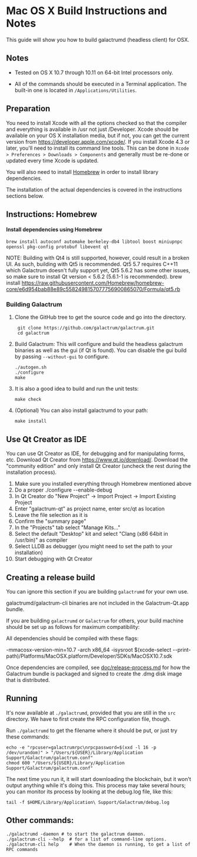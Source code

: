 Mac OS X Build Instructions and Notes
====================================
This guide will show you how to build galactrumd (headless client) for OSX.

Notes
-----

* Tested on OS X 10.7 through 10.11 on 64-bit Intel processors only.

* All of the commands should be executed in a Terminal application. The
built-in one is located in `/Applications/Utilities`.

Preparation
-----------

You need to install Xcode with all the options checked so that the compiler
and everything is available in /usr not just /Developer. Xcode should be
available on your OS X installation media, but if not, you can get the
current version from https://developer.apple.com/xcode/. If you install
Xcode 4.3 or later, you'll need to install its command line tools. This can
be done in `Xcode > Preferences > Downloads > Components` and generally must
be re-done or updated every time Xcode is updated.

You will also need to install [Homebrew](http://brew.sh) in order to install library
dependencies.

The installation of the actual dependencies is covered in the instructions
sections below.

Instructions: Homebrew
----------------------

#### Install dependencies using Homebrew

    brew install autoconf automake berkeley-db4 libtool boost miniupnpc openssl pkg-config protobuf libevent qt

NOTE: Building with Qt4 is still supported, however, could result in a broken UI. As such, building with Qt5 is recommended. Qt5 5.7 requires C++11 which Galactrum doesn't fully support yet, Qt5 5.6.2 has some other issues, so make sure to install Qt version < 5.6.2 (5.6.1-1 is recommended).
    brew install https://raw.githubusercontent.com/Homebrew/homebrew-core/e6d954bab88e89c5582498157077756900865070/Formula/qt5.rb

### Building Galactrum

1. Clone the GitHub tree to get the source code and go into the directory.

        git clone https://github.com/galactrum/galactrum.git
        cd galactrum

2.  Build Galactrum:
    This will configure and build the headless galactrum binaries as well as the gui (if Qt is found).
    You can disable the gui build by passing `--without-gui` to configure.

        ./autogen.sh
        ./configure
        make

3.  It is also a good idea to build and run the unit tests:

        make check

4.  (Optional) You can also install galactrumd to your path:

        make install

Use Qt Creator as IDE
------------------------
You can use Qt Creator as IDE, for debugging and for manipulating forms, etc.
Download Qt Creator from https://www.qt.io/download/. Download the "community edition" and only install Qt Creator (uncheck the rest during the installation process).

1. Make sure you installed everything through Homebrew mentioned above
2. Do a proper ./configure --enable-debug
3. In Qt Creator do "New Project" -> Import Project -> Import Existing Project
4. Enter "galactrum-qt" as project name, enter src/qt as location
5. Leave the file selection as it is
6. Confirm the "summary page"
7. In the "Projects" tab select "Manage Kits..."
8. Select the default "Desktop" kit and select "Clang (x86 64bit in /usr/bin)" as compiler
9. Select LLDB as debugger (you might need to set the path to your installation)
10. Start debugging with Qt Creator

Creating a release build
------------------------
You can ignore this section if you are building `galactrumd` for your own use.

galactrumd/galactrum-cli binaries are not included in the Galactrum-Qt.app bundle.

If you are building `galactrumd` or `Galactrum` for others, your build machine should be set up
as follows for maximum compatibility:

All dependencies should be compiled with these flags:

 -mmacosx-version-min=10.7
 -arch x86_64
 -isysroot $(xcode-select --print-path)/Platforms/MacOSX.platform/Developer/SDKs/MacOSX10.7.sdk

Once dependencies are compiled, see [doc/release-process.md](release-process.md) for how the Galactrum
bundle is packaged and signed to create the .dmg disk image that is distributed.

Running
-------

It's now available at `./galactrumd`, provided that you are still in the `src`
directory. We have to first create the RPC configuration file, though.

Run `./galactrumd` to get the filename where it should be put, or just try these
commands:

    echo -e "rpcuser=galactrumrpc\nrpcpassword=$(xxd -l 16 -p /dev/urandom)" > "/Users/${USER}/Library/Application Support/Galactrum/galactrum.conf"
    chmod 600 "/Users/${USER}/Library/Application Support/Galactrum/galactrum.conf"

The next time you run it, it will start downloading the blockchain, but it won't
output anything while it's doing this. This process may take several hours;
you can monitor its process by looking at the debug.log file, like this:

    tail -f $HOME/Library/Application\ Support/Galactrum/debug.log

Other commands:
-------

    ./galactrumd -daemon # to start the galactrum daemon.
    ./galactrum-cli --help  # for a list of command-line options.
    ./galactrum-cli help    # When the daemon is running, to get a list of RPC commands
